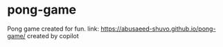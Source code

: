 # pong-game
Pong game created for fun.
link: https://abusaeed-shuvo.github.io/pong-game/
created by copilot
